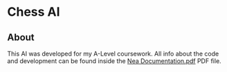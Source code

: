 # Chess AI

## About

This AI was developed for my A-Level coursework. All info about the code and development can be found inside the [Nea Documentation.pdf](https://github.com/Oscar-Hogben/Chess-AI/blob/master/Nea%20Documentation.pdf) PDF file.
